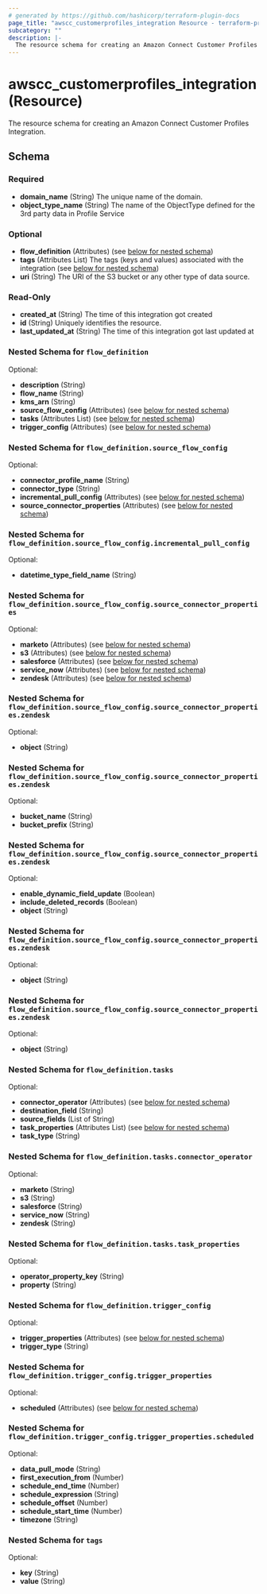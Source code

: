 ```yaml
---
# generated by https://github.com/hashicorp/terraform-plugin-docs
page_title: "awscc_customerprofiles_integration Resource - terraform-provider-awscc"
subcategory: ""
description: |-
  The resource schema for creating an Amazon Connect Customer Profiles Integration.
---
```


# awscc_customerprofiles_integration (Resource)

The resource schema for creating an Amazon Connect Customer Profiles Integration.



<!-- schema generated by tfplugindocs -->
## Schema

### Required

- **domain_name** (String) The unique name of the domain.
- **object_type_name** (String) The name of the ObjectType defined for the 3rd party data in Profile Service

### Optional

- **flow_definition** (Attributes) (see [below for nested schema](#nestedatt--flow_definition))
- **tags** (Attributes List) The tags (keys and values) associated with the integration (see [below for nested schema](#nestedatt--tags))
- **uri** (String) The URI of the S3 bucket or any other type of data source.

### Read-Only

- **created_at** (String) The time of this integration got created
- **id** (String) Uniquely identifies the resource.
- **last_updated_at** (String) The time of this integration got last updated at

<a id="nestedatt--flow_definition"></a>
### Nested Schema for `flow_definition`

Optional:

- **description** (String)
- **flow_name** (String)
- **kms_arn** (String)
- **source_flow_config** (Attributes) (see [below for nested schema](#nestedatt--flow_definition--source_flow_config))
- **tasks** (Attributes List) (see [below for nested schema](#nestedatt--flow_definition--tasks))
- **trigger_config** (Attributes) (see [below for nested schema](#nestedatt--flow_definition--trigger_config))

<a id="nestedatt--flow_definition--source_flow_config"></a>
### Nested Schema for `flow_definition.source_flow_config`

Optional:

- **connector_profile_name** (String)
- **connector_type** (String)
- **incremental_pull_config** (Attributes) (see [below for nested schema](#nestedatt--flow_definition--source_flow_config--incremental_pull_config))
- **source_connector_properties** (Attributes) (see [below for nested schema](#nestedatt--flow_definition--source_flow_config--source_connector_properties))

<a id="nestedatt--flow_definition--source_flow_config--incremental_pull_config"></a>
### Nested Schema for `flow_definition.source_flow_config.incremental_pull_config`

Optional:

- **datetime_type_field_name** (String)


<a id="nestedatt--flow_definition--source_flow_config--source_connector_properties"></a>
### Nested Schema for `flow_definition.source_flow_config.source_connector_properties`

Optional:

- **marketo** (Attributes) (see [below for nested schema](#nestedatt--flow_definition--source_flow_config--source_connector_properties--marketo))
- **s3** (Attributes) (see [below for nested schema](#nestedatt--flow_definition--source_flow_config--source_connector_properties--s3))
- **salesforce** (Attributes) (see [below for nested schema](#nestedatt--flow_definition--source_flow_config--source_connector_properties--salesforce))
- **service_now** (Attributes) (see [below for nested schema](#nestedatt--flow_definition--source_flow_config--source_connector_properties--service_now))
- **zendesk** (Attributes) (see [below for nested schema](#nestedatt--flow_definition--source_flow_config--source_connector_properties--zendesk))

<a id="nestedatt--flow_definition--source_flow_config--source_connector_properties--marketo"></a>
### Nested Schema for `flow_definition.source_flow_config.source_connector_properties.zendesk`

Optional:

- **object** (String)


<a id="nestedatt--flow_definition--source_flow_config--source_connector_properties--s3"></a>
### Nested Schema for `flow_definition.source_flow_config.source_connector_properties.zendesk`

Optional:

- **bucket_name** (String)
- **bucket_prefix** (String)


<a id="nestedatt--flow_definition--source_flow_config--source_connector_properties--salesforce"></a>
### Nested Schema for `flow_definition.source_flow_config.source_connector_properties.zendesk`

Optional:

- **enable_dynamic_field_update** (Boolean)
- **include_deleted_records** (Boolean)
- **object** (String)


<a id="nestedatt--flow_definition--source_flow_config--source_connector_properties--service_now"></a>
### Nested Schema for `flow_definition.source_flow_config.source_connector_properties.zendesk`

Optional:

- **object** (String)


<a id="nestedatt--flow_definition--source_flow_config--source_connector_properties--zendesk"></a>
### Nested Schema for `flow_definition.source_flow_config.source_connector_properties.zendesk`

Optional:

- **object** (String)




<a id="nestedatt--flow_definition--tasks"></a>
### Nested Schema for `flow_definition.tasks`

Optional:

- **connector_operator** (Attributes) (see [below for nested schema](#nestedatt--flow_definition--tasks--connector_operator))
- **destination_field** (String)
- **source_fields** (List of String)
- **task_properties** (Attributes List) (see [below for nested schema](#nestedatt--flow_definition--tasks--task_properties))
- **task_type** (String)

<a id="nestedatt--flow_definition--tasks--connector_operator"></a>
### Nested Schema for `flow_definition.tasks.connector_operator`

Optional:

- **marketo** (String)
- **s3** (String)
- **salesforce** (String)
- **service_now** (String)
- **zendesk** (String)


<a id="nestedatt--flow_definition--tasks--task_properties"></a>
### Nested Schema for `flow_definition.tasks.task_properties`

Optional:

- **operator_property_key** (String)
- **property** (String)



<a id="nestedatt--flow_definition--trigger_config"></a>
### Nested Schema for `flow_definition.trigger_config`

Optional:

- **trigger_properties** (Attributes) (see [below for nested schema](#nestedatt--flow_definition--trigger_config--trigger_properties))
- **trigger_type** (String)

<a id="nestedatt--flow_definition--trigger_config--trigger_properties"></a>
### Nested Schema for `flow_definition.trigger_config.trigger_properties`

Optional:

- **scheduled** (Attributes) (see [below for nested schema](#nestedatt--flow_definition--trigger_config--trigger_properties--scheduled))

<a id="nestedatt--flow_definition--trigger_config--trigger_properties--scheduled"></a>
### Nested Schema for `flow_definition.trigger_config.trigger_properties.scheduled`

Optional:

- **data_pull_mode** (String)
- **first_execution_from** (Number)
- **schedule_end_time** (Number)
- **schedule_expression** (String)
- **schedule_offset** (Number)
- **schedule_start_time** (Number)
- **timezone** (String)





<a id="nestedatt--tags"></a>
### Nested Schema for `tags`

Optional:

- **key** (String)
- **value** (String)


